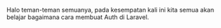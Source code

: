 Halo teman-teman semuanya, pada kesempatan kali ini kita semua akan belajar bagaimana cara membuat Auth di Laravel.